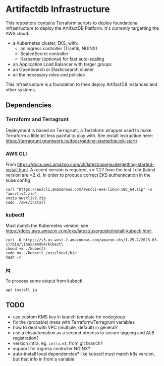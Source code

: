 # Artifactdb Infrastructure

This repository contains Terraform scripts to deploy foundational infrastructure to deploy the ArtifactDB Platform.
It's currently targetting the AWS cloud:

- a Kubernetes cluster, EKS, with:
  - an ingress controller (Traefik, NGINX)
  - SealedSecret controller
  - Karpenter (optional) for fast auto-scaling
- an Application Load Balancer with targer groups
- an OpenSearch or Elasticsearch cluster
- all the necessary roles and policies

This infrastructure is a foundation to then deploy ArtifactDB instances and other systems.


## Dependencies

### Terraform and Terragrunt

Deployment is based on Terragrunt, a Terraform wrapper used to make Terraform a little bit less painful to play with.
See install instruction here: https://terragrunt.gruntwork.io/docs/getting-started/quick-start/


### AWS CLI

From https://docs.aws.amazon.com/cli/latest/userguide/getting-started-install.html.
A recent version is required, >= 1.27 from the test I did (latest version are >2.x), in order
to produce correct EKS authentication in the kube config

```
curl "https://awscli.amazonaws.com/awscli-exe-linux-x86_64.zip" -o "awscliv2.zip"
unzip awscliv2.zip
sudo ./aws/install
```

### kubectl

Must match the Kubernetes version, see https://docs.aws.amazon.com/eks/latest/userguide/install-kubectl.html.

```
curl -O https://s3.us-west-2.amazonaws.com/amazon-eks/1.25.7/2023-03-17/bin/linux/amd64/kubectl
chmod +x ./kubectl
sudo mv ./kubectl /usr/local/bin
hash -r
```

### jq

To process some output from kubectl.

```
apt install jq
```


## TODO

- use custom KMS key in launch template for nodegroup
- fix the (probable) mess with Terraform/Terragrunt variables
- how to deal with VPC (multiple, default) in general?
- use a eksautomation as a second process to secure tagging and ALB registration?
- version infra, eg. `infra.v3`, from git branch?
- support for ingress controller NGINX?
- auto-install local dependencies? like kubectl must match k8s version, but that info in from a variable



